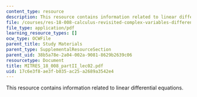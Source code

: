 ```yaml
---
content_type: resource
description: This resource contains information related to linear differential equations.
file: /courses/res-18-008-calculus-revisited-complex-variables-differential-equations-and-linear-algebra-fall-2011/17c6e3f8ae3fb035ac25a2689a3542e4_MITRES_18_008_partII_lec02.pdf
file_type: application/pdf
learning_resource_types: []
ocw_type: OCWFile
parent_title: Study Materials
parent_type: SupplementalResourceSection
parent_uid: 38b5a78e-2a04-002a-9081-8629b2639c06
resourcetype: Document
title: MITRES_18_008_partII_lec02.pdf
uid: 17c6e3f8-ae3f-b035-ac25-a2689a3542e4
---
```

This resource contains information related to linear differential equations.